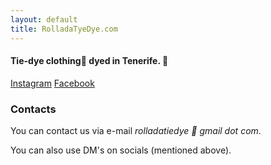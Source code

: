 ```yaml
---
layout: default
title: RolladaTyeDye.com
---
```

#### Tie-dye clothing📍 dyed in Tenerife. 🌈

[Instagram](https://www.instagram.com/rollada_tie_dye/)
[Facebook](https://www.facebook.com/rolladatiedye)

### Contacts

You can contact us via e-mail *rolladatiedye 🙉 gmail dot com*.

You can also use DM's on socials (mentioned above).
